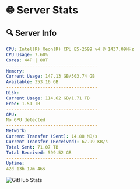 # 🌐 Server Stats
## 🔍 Server Info
```yaml
CPU: Intel(R) Xeon(R) CPU E5-2699 v4 @ 1437.09MHz
CPU Usage: 7.60%
Cores: 44P | 88T
-----------------------------------
Memory:
Current Usage: 147.13 GB/503.74 GB
Available: 353.16 GB
-----------------------------------
Disk:
Current Usage: 114.62 GB/1.71 TB
Free: 1.51 TB
-----------------------------------
GPU:
No GPU detected
-----------------------------------
Network:
Current Transfer (Sent): 14.88 MB/s
Current Transfer (Received): 67.99 KB/s
Total Sent: 71.07 TB
Total Received: 599.52 GB
-----------------------------------
Uptime:
42d 13h 17m 46s
```
![GitHub Stats](https://img.shields.io/badge/Updated-2025-04-19_10:40:35-blue)